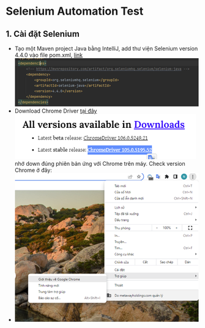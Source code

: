 # Selenium Automation Test

## 1. Cài đặt Selenium
 - Tạo một Maven project Java bằng IntelliJ, add thư viện Selenium version 4.4.0 vào file pom.xml, [link](https://mvnrepository.com/artifact/org.seleniumhq.selenium/selenium-java/4.4.0)
   ![add thư viện](imgs/maven-selenium.png)
 - Download Chrome Driver [tại đây](https://sites.google.com/chromium.org/driver/)
   ![download Chrome Driver](imgs/chrome-driver.png)
   nhớ down đúng phiên bản ứng với Chrome trên máy. Check version Chrome ở đây:
 - ![check Chrome version](imgs/chrome-version.png)
